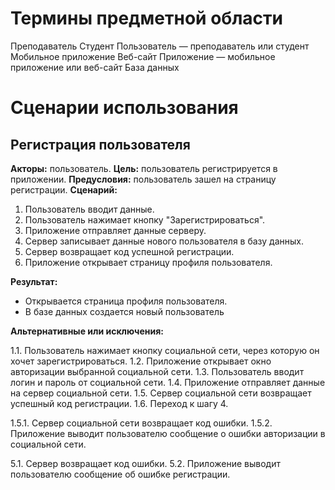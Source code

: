 # Термины предметной области

Преподаватель
Студент
Пользователь — преподаватель или студент
Мобильное приложение
Веб-сайт
Приложение — мобильное приложение или веб-сайт
База данных

# Сценарии использования
## Регистрация пользователя

**Акторы:** пользователь.
**Цель:** пользователь регистрируется в приложении.
**Предусловия:** пользователь зашел на страницу регистрации.
**Сценарий:**
1. Пользователь вводит данные.
2. Пользователь нажимает кнопку "Зарегистрироваться".
3. Приложение отправляет данные серверу.
4. Сервер записывает данные нового пользователя в базу данных.
5. Сервер возвращает код успешной регистрации.
6. Приложение открывает страницу профиля пользователя.

**Результат:**

- Открывается страница профиля пользователя.
- В базе данных создается новый пользователь

**Альтернативные или исключения:** 

1.1. Пользователь нажимает кнопку социальной сети, через которую он хочет зарегистрироваться.
1.2. Приложение открывает окно авторизации выбранной социальной сети.
1.3. Пользователь вводит логин и пароль от социальной сети.
1.4. Приложение отправляет данные на сервер социальной сети.
1.5. Сервер социальной сети возвращает успешный код регистрации.
1.6. Переход к шагу 4.

1.5.1. Сервер социальной сети возвращает код ошибки.
1.5.2. Приложение выводит пользователю сообщение о ошибки авторизации в социальной сети.

5.1. Сервер возвращает код ошибки.
5.2. Приложение выводит пользователю сообщение об ошибке регистрации.